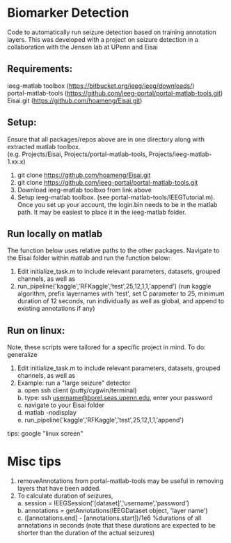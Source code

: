 # Biomarker Detection

Code to automatically run seizure detection based on training annotation layers. This was developed with a project on seizure detection in a collaboration with the Jensen lab at UPenn and Eisai

## Requirements: 
ieeg-matlab toolbox (https://bitbucket.org/ieeg/ieeg/downloads/)  
portal-matlab-tools (https://github.com/ieeg-portal/portal-matlab-tools.git)  
Eisai.git (https://github.com/hoameng/Eisai.git)  

## Setup:
Ensure that all packages/repos above are in one directory along with extracted matlab toolbox.  
(e.g. Projects/Eisai, Projects/portal-matlab-tools, Projects/ieeg-matlab-1.xx.x)  
1. git clone https://github.com/hoameng/Eisai.git  
2. git clone https://github.com/ieeg-portal/portal-matlab-tools.git  
3. Download ieeg-matlab toolbxo from link above  
4. Setup ieeg-matlab toolbox. (see portal-matlab-tools/IEEGTutorial.m). Once you set up your account, the login.bin needs to be in the matlab path. It may be easiest to place it in the ieeg-matlab folder.

## Run locally on matlab  
The function below uses relative paths to the other packages. Navigate to the Eisai folder within matlab and run the function below:    
1. Edit initialize_task.m to include relevant parameters, datasets, grouped channels, as well as  
2. run_pipeline('kaggle','RFKaggle','test',25,12,1,1,'append') (run kaggle algorithm, prefix layernames with 'test', set C parameter to 25, minimum duration of 12 seconds, run individually as well as global, and append to existing annotations if any)  

## Run on linux:
Note, these scripts were tailored for a specific project in mind. To do: generalize  
1. Edit initialize_task.m to include relevant parameters, datasets, grouped channels, as well as 
2. Example: run a "large seizure" detector  
a. open ssh client (putty/cygwin/terminal)  
b. type: ssh username@borel.seas.upenn.edu, enter your password  
c. navigate to your Eisai folder   
d. matlab -nodisplay    
e. run_pipeline('kaggle','RFKaggle','test',25,12,1,1,'append')  

tips: google "linux screen" 

# Misc tips
1. removeAnnotations from portal-matlab-tools may be useful in removing layers that have been added.  
2. To calculate duration of seizures,  
a. session = IEEGSession('[dataset]','username','password')  
b. annotations = getAnnotations(IEEGDataset object, 'layer name')  
c. ([annotations.end] - [annotations.start])/1e6 %durations of all annotations in seconds (note that these durations are expected to be shorter than the duration of the actual seizures)  


